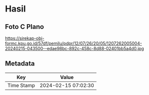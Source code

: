 # Hasil

## Foto C Plano

https://sirekap-obj-formc.kpu.go.id/57df/pemilu/pdpr/12/07/26/20/05/1207262005004-20240215-043500--edae98bc-892c-458c-8d88-02401bb5a4d0.jpg


## Metadata

| Key        | Value               |
| ---------- | ------------------- |
| Time Stamp | 2024-02-15 07:02:30 |



